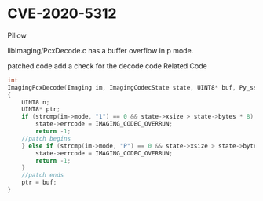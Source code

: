 # CVE-2020-5312
Pillow

libImaging/PcxDecode.c has a buffer overflow in p mode.

patched code add a check for the decode code
Related Code
```C
int
ImagingPcxDecode(Imaging im, ImagingCodecState state, UINT8* buf, Py_ssize_t bytes)
{
    UINT8 n;
    UINT8* ptr;
    if (strcmp(im->mode, "1") == 0 && state->xsize > state->bytes * 8) {
        state->errcode = IMAGING_CODEC_OVERRUN;
        return -1;
    //patch begins
    } else if (strcmp(im->mode, "P") == 0 && state->xsize > state->bytes) {
        state->errcode = IMAGING_CODEC_OVERRUN;
        return -1;
    }
    //patch ends
    ptr = buf;
}
```